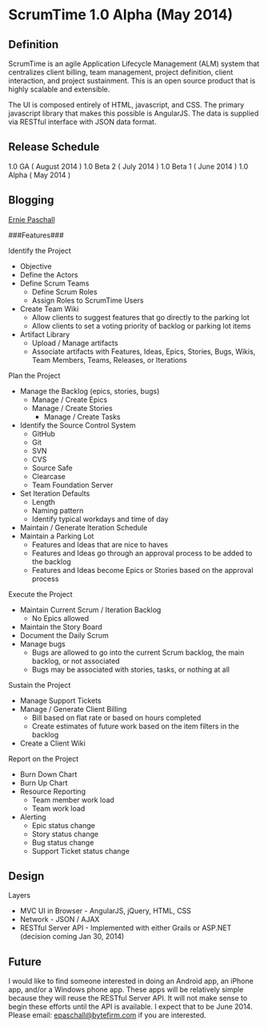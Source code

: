 ScrumTime 1.0 Alpha (May 2014)
=============

Definition
------
ScrumTime is an agile Application Lifecycle Management (ALM) system that centralizes client billing, team management, project definition, client interaction, and project sustainment. This is an open source product that is highly scalable and extensible.

The UI is composed entirely of HTML, javascript, and CSS.  The primary javascript library that makes this possible is AngularJS.  The data is supplied via RESTful interface with JSON data format.

Release Schedule
----------------
1.0 GA ( August 2014 )
1.0 Beta 2  ( July 2014 )
1.0 Beta 1  ( June 2014 )
1.0 Alpha  ( May 2014 )

Blogging
--------
[Ernie Paschall](http://erniepaschall.com/ "Ernie Paschall")

###Features###

Identify the Project
* Objective
* Define the Actors
* Define Scrum Teams
	* Define Scrum Roles
	* Assign Roles to ScrumTime Users
* Create Team Wiki
	* Allow clients to suggest features that go directly to the parking lot
	* Allow clients to set a voting priority of backlog or parking lot items
* Artifact Library
	* Upload / Manage artifacts
	* Associate artifacts with Features, Ideas, Epics, Stories, Bugs, Wikis, Team Members, Teams, Releases, or Iterations

Plan the Project
* Manage the Backlog (epics, stories, bugs)
	* Manage / Create Epics
	* Manage / Create Stories
		* Manage / Create Tasks
* Identify the Source Control System
	* GitHub
	* Git
	* SVN
	* CVS
	* Source Safe
	* Clearcase
	* Team Foundation Server
* Set Iteration Defaults
	* Length
	* Naming pattern
	* Identify typical workdays and time of day
* Maintain / Generate Iteration Schedule
* Maintain a Parking Lot
	* Features and Ideas that are nice to haves
	* Features and Ideas go through an approval process to be added to the backlog
	* Features and Ideas become Epics or Stories based on the approval process

Execute the Project
* Maintain Current Scrum / Iteration Backlog
	* No Epics allowed
* Maintain the Story Board
* Document the Daily Scrum
* Manage bugs
	* Bugs are allowed to go into the current Scrum backlog, the main backlog, or not associated
	* Bugs may be associated with stories, tasks, or nothing at all

Sustain the Project
* Manage Support Tickets
* Manage / Generate Client Billing
	* Bill based on flat rate or based on hours completed
	* Create estimates of future work based on the item filters in the backlog
* Create a Client Wiki

Report on the Project
* Burn Down Chart
* Burn Up Chart
* Resource Reporting
	* Team member work load
	* Team work load
* Alerting
	* Epic status change
	* Story status change
	* Bug status change
	* Support Ticket status change

Design
------
Layers
* MVC UI in Browser - AngularJS, jQuery, HTML, CSS
* Network - JSON / AJAX
* RESTful Server API - Implemented with either Grails or ASP.NET (decision coming Jan 30, 2014)

Future
------
I would like to find someone interested in doing an Android app, an iPhone app, and/or a Windows phone app.  These apps will be relatively simple because they will reuse the RESTful Server API.  It will not make sense to begin these efforts until the API is available.  I expect that to be June 2014.  Please email: epaschall@bytefirm.com if you are interested.

